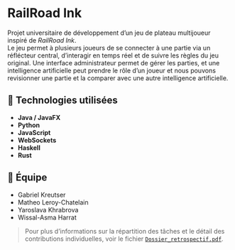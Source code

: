 # RailRoad Ink

Projet universitaire de développement d’un jeu de plateau multijoueur inspiré de *RailRoad Ink*.  
Le jeu permet à plusieurs joueurs de se connecter à une partie via un réflécteur central, d’interagir en temps réel et de suivre les règles du jeu original. Une interface administrateur permet de gérer les parties, et une intelligence artificielle peut prendre le rôle d’un joueur et nous pouvons revisionner une partie et la comparer avec une autre intelligence artificielle.

## 🔧 Technologies utilisées

- **Java / JavaFX** 
- **Python** 
- **JavaScript** 
- **WebSockets** 
- **Haskell** 
- **Rust**

## 👥 Équipe

- Gabriel Kreutser 
- Matheo Leroy-Chatelain  
- Yaroslava Khrabrova  
- Wissal-Asma Harrat  

> Pour plus d’informations sur la répartition des tâches et le détail des contributions individuelles, voir le fichier [`Dossier_retrospectif.pdf`](./Dossier_retrospectif.pdf).







